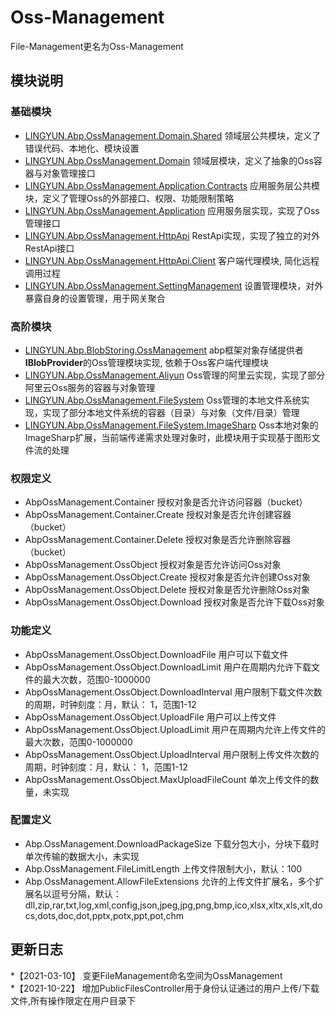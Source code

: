 # Oss-Management

File-Management更名为Oss-Management  

## 模块说明

### 基础模块

* [LINGYUN.Abp.OssManagement.Domain.Shared](./LINGYUN.Abp.OssManagement.Domain.Shared)					领域层公共模块，定义了错误代码、本地化、模块设置  
* [LINGYUN.Abp.OssManagement.Domain](./LINGYUN.Abp.OssManagement.Domain)								领域层模块，定义了抽象的Oss容器与对象管理接口  
* [LINGYUN.Abp.OssManagement.Application.Contracts](./LINGYUN.Abp.OssManagement.Application.Contracts)	应用服务层公共模块，定义了管理Oss的外部接口、权限、功能限制策略  
* [LINGYUN.Abp.OssManagement.Application](./LINGYUN.Abp.OssManagement.Application)						应用服务层实现，实现了Oss管理接口  
* [LINGYUN.Abp.OssManagement.HttpApi](./LINGYUN.Abp.OssManagement.HttpApi)								RestApi实现，实现了独立的对外RestApi接口  
* [LINGYUN.Abp.OssManagement.HttpApi.Client](./LINGYUN.Abp.OssManagement.HttpApi.Client)				客户端代理模块, 简化远程调用过程  
* [LINGYUN.Abp.OssManagement.SettingManagement](./LINGYUN.Abp.OssManagement.SettingManagement)			设置管理模块，对外暴露自身的设置管理，用于网关聚合  

### 高阶模块

* [LINGYUN.Abp.BlobStoring.OssManagement](./LINGYUN.Abp.BlobStoring.OssManagement)						abp框架对象存储提供者**IBlobProvider**的Oss管理模块实现, 依赖于Oss客户端代理模块  
* [LINGYUN.Abp.OssManagement.Aliyun](./LINGYUN.Abp.OssManagement.Aliyun)									Oss管理的阿里云实现，实现了部分阿里云Oss服务的容器与对象管理  
* [LINGYUN.Abp.OssManagement.FileSystem](./LINGYUN.Abp.OssManagement.FileSystem)							Oss管理的本地文件系统实现，实现了部分本地文件系统的容器（目录）与对象（文件/目录）管理  
* [LINGYUN.Abp.OssManagement.FileSystem.ImageSharp](./LINGYUN.Abp.OssManagement.FileSystem.ImageSharp)	Oss本地对象的ImageSharp扩展，当前端传递需求处理对象时，此模块用于实现基于图形文件流的处理   

### 权限定义

* AbpOssManagement.Container						授权对象是否允许访问容器（bucket）
* AbpOssManagement.Container.Create					授权对象是否允许创建容器（bucket）
* AbpOssManagement.Container.Delete					授权对象是否允许删除容器（bucket）
* AbpOssManagement.OssObject						授权对象是否允许访问Oss对象
* AbpOssManagement.OssObject.Create					授权对象是否允许创建Oss对象
* AbpOssManagement.OssObject.Delete					授权对象是否允许删除Oss对象
* AbpOssManagement.OssObject.Download				授权对象是否允许下载Oss对象

### 功能定义

* AbpOssManagement.OssObject.DownloadFile			用户可以下载文件
* AbpOssManagement.OssObject.DownloadLimit			用户在周期内允许下载文件的最大次数，范围0-1000000
* AbpOssManagement.OssObject.DownloadInterval		用户限制下载文件次数的周期，时钟刻度：月，默认： 1，范围1-12
* AbpOssManagement.OssObject.UploadFile				用户可以上传文件
* AbpOssManagement.OssObject.UploadLimit			用户在周期内允许上传文件的最大次数，范围0-1000000
* AbpOssManagement.OssObject.UploadInterval			用户限制上传文件次数的周期，时钟刻度：月，默认： 1，范围1-12
* AbpOssManagement.OssObject.MaxUploadFileCount		单次上传文件的数量，未实现

### 配置定义

* Abp.OssManagement.DownloadPackageSize				下载分包大小，分块下载时单次传输的数据大小，未实现
* Abp.OssManagement.FileLimitLength					上传文件限制大小，默认：100
* Abp.OssManagement.AllowFileExtensions				允许的上传文件扩展名，多个扩展名以逗号分隔，默认：dll,zip,rar,txt,log,xml,config,json,jpeg,jpg,png,bmp,ico,xlsx,xltx,xls,xlt,docs,dots,doc,dot,pptx,potx,ppt,pot,chm

## 更新日志

*【2021-03-10】 变更FileManagement命名空间为OssManagement  
*【2021-10-22】	增加PublicFilesController用于身份认证通过的用户上传/下载文件,所有操作限定在用户目录下

